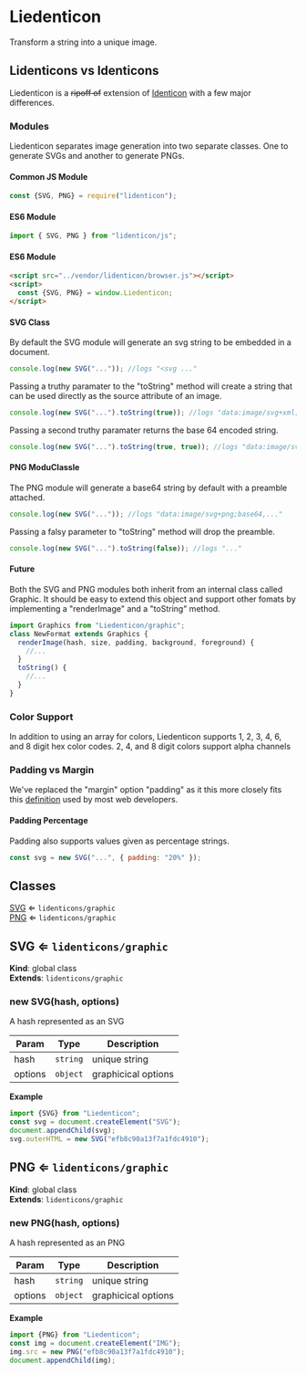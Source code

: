 # Liedenticon

Transform a string into a unique image.

## Lidenticons vs Identicons

Liedenticon is a ~~ripoff of~~ extension of [Identicon](https://github.com/stewartlord/identicon.js/tree/master) with a few major differences.

### Modules

Liedenticon separates image generation into two separate classes. One to generate SVGs and another to generate PNGs.

#### Common JS Module

```javascript
const {SVG, PNG} = require("lidenticon");
```

#### ES6 Module

```javascript
import { SVG, PNG } from "lidenticon/js";
```


#### ES6 Module
```html
<script src="../vendor/lidenticon/browser.js"></script>
<script>
  const {SVG, PNG} = window.Liedenticon;
</script>
```


#### SVG Class

By default the SVG module will generate an svg string to be embedded in a document.

```javascript
console.log(new SVG("...")); //logs "<svg ..."
```

Passing a truthy paramater to the "toString" method will create a string that can be used
directly as the source attribute of an image.

```javascript
console.log(new SVG("...").toString(true)); //logs "data:image/svg+xml;utf8,<svg ..."
```

Passing a second truthy paramater returns the base 64 encoded string.

```javascript
console.log(new SVG("...").toString(true, true)); //logs "data:image/svg+xml;base64,..."
```

#### PNG ModuClassle

The PNG module will generate a base64 string by default with a preamble attached.

```javascript
console.log(new SVG("...")); //logs "data:image/svg+png;base64,..."
```

Passing a falsy parameter to "toString" method will drop the preamble.

```javascript
console.log(new SVG("...").toString(false)); //logs "..."
```

#### Future

Both the SVG and PNG modules both inherit from an internal class called Graphic.
It should be easy to extend this object and support other fomats by implementing
a "renderImage" and a "toString" method.

```javascript
import Graphics from "Liedenticon/graphic";
class NewFormat extends Graphics {
  renderImage(hash, size, padding, background, foreground) {
    //...
  }
  toString() {
    //...
  }
}
```

### Color Support

In addition to using an array for colors, Liedenticon supports 1, 2, 3, 4, 6, and 8 digit hex color codes.
2, 4, and 8 digit colors support alpha channels

### Padding vs Margin

We've replaced the "margin" option "padding" as it this more closely fits this [definition](https://www.w3schools.com/cSS/css_padding.asp) used by most web developers.

#### Padding Percentage

Padding also supports values given as percentage strings.

```javascript
const svg = new SVG("...", { padding: "20%" });
```

## Classes

<dl>
<dt><a href="#SVG">SVG</a> ⇐ <code>lidenticons/graphic</code></dt>
<dd></dd>
<dt><a href="#PNG">PNG</a> ⇐ <code>lidenticons/graphic</code></dt>
<dd></dd>
</dl>

<a name="SVG"></a>

## SVG ⇐ <code>lidenticons/graphic</code>
**Kind**: global class  
**Extends**: <code>lidenticons/graphic</code>  
<a name="new_SVG_new"></a>

### new SVG(hash, options)
A hash represented as an SVG


| Param | Type | Description |
| --- | --- | --- |
| hash | <code>string</code> | unique string |
| options | <code>object</code> | graphicical options |

**Example**  
```js
import {SVG} from "Liedenticon";
const svg = document.createElement("SVG");
document.appendChild(svg);
svg.outerHTML = new SVG("efb8c90a13f7a1fdc4910");
```
<a name="PNG"></a>

## PNG ⇐ <code>lidenticons/graphic</code>
**Kind**: global class  
**Extends**: <code>lidenticons/graphic</code>  
<a name="new_PNG_new"></a>

### new PNG(hash, options)
A hash represented as an PNG


| Param | Type | Description |
| --- | --- | --- |
| hash | <code>string</code> | unique string |
| options | <code>object</code> | graphicical options |

**Example**  
```js
import {PNG} from "Liedenticon";
const img = document.createElement("IMG");
img.src = new PNG("efb8c90a13f7a1fdc4910");
document.appendChild(img);
```
